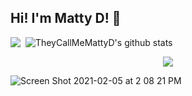 ## Hi! I'm Matty D! :wave:

<img align="top" src="https://github-readme-stats.vercel.app/api/top-langs/?username=TheyCallMeMattyD&theme=tokyonight" />&nbsp;
![TheyCallMeMattyD's github stats](https://github-readme-stats.vercel.app/api?username=TheyCallMeMattyD&show_icons=true&theme=tokyonight)  

<div style="text-align:center"><img src="https://user-images.githubusercontent.com/66084799/107077997-ac2b5b80-67bb-11eb-82f4-2f1649b88623.png" /></div>

![Screen Shot 2021-02-05 at 2 08 21 PM](https://user-images.githubusercontent.com/66084799/107077997-ac2b5b80-67bb-11eb-82f4-2f1649b88623.png)  
